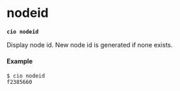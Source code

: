 # nodeid

**`cio nodeid`**

Display node id. New node id is generated if none exists.

#### **Example**

```
$ cio nodeid
f2385660
```
